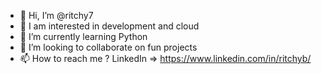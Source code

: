 - 👋 Hi, I’m @ritchy7
- 👀 I am interested in development and cloud
- 🌱 I’m currently learning Python
- 💞️ I’m looking to collaborate on fun projects
- 📫 How to reach me ? LinkedIn => https://www.linkedin.com/in/ritchyb/

<!---
ritchy7/ritchy7 is a ✨ special ✨ repository because its `README.md` (this file) appears on your GitHub profile.
You can click the Preview link to take a look at your changes.
--->
